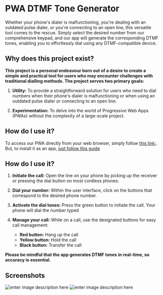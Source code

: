 # PWA DTMF Tone Generator
Whether your phone's dialer is malfunctioning, you're dealing with an outdated pulse dialer, or you're connecting to an open line, this versatile tool comes to the rescue. Simply select the desired number from our comprehensive keypad, and our app will generate the corresponding DTMF tones, enabling you to effortlessly dial using any DTMF-compatible device.

## Why does this project exist?

**This project is a personal endeavour born out of a desire to create a simple and practical tool for users who may encounter challenges with traditional dialling methods. The project serves two primary goals:**

1.  **Utility:**  To provide a straightforward solution for users who need to dial numbers when their phone's dialer is malfunctioning or when using an outdated pulse dialer or connecting to an open line.
    
2.  **Experimentation:**  To delve into the world of Progressive Web Apps (PWAs) without the complexity of a large-scale project.
## How do I use it?

To access our PWA directly from your web browser, simply follow [this link:](https://jeorgeskam.github.io/simple-dtmf-tone-generator-web-app/). But, to install it as an app, [just follow this guide](https://developer.mozilla.org/en-US/docs/Web/Progressive_web_apps/Guides/Installing)

## How do I use it?
1.  **Initiate the call:**  Open the line on your phone by picking up the receiver or pressing the dial button on most cordless phones.
    
2.  **Dial your number:**  Within the user interface, click on the buttons that correspond to the desired phone number.
    
3.  **Activate the dial tones:**  Press the green button to initiate the call. Your phone will dial the number typed
    
4.  **Manage your call:**  While on a call, use the designated buttons for easy call management:
    
    -   **Red button:**  Hang up the call
    -   **Yellow button:**  Hold the call
    -   **Black button:**  Transfer the call

**Please be mindful that the app generates DTMF tones in real-time, so accuracy is essential.**

## Screenshots
![enter image description here](https://i.imgur.com/brnOHBQ.png)
![enter image description here](https://i.imgur.com/YUSFFok.png)
